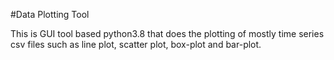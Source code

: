 #Data Plotting Tool

This is GUI tool based python3.8 that does the plotting of mostly time series csv files such as line plot, scatter plot, box-plot and bar-plot.